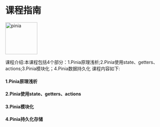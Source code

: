 # 课程指南
<img :src="$withBase('/images/logo.jpeg')" alt="pinia" style="width:100px">



课程介绍:本课程包括4个部分：1.Pinia原理浅析;2.Pinia使用state、getters、actions;3.Pinia模块化；4.Pinia数据持久化
课程内容如下:

#### 1.Pinia原理浅析

#### 2.Pinia使用state、getters、actions

#### 3.Pinia模块化

#### 4.Pinia持久化存储













